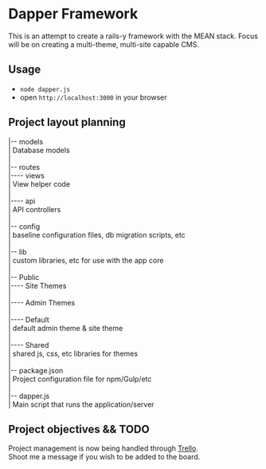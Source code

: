 # Dapper Framework

This is an attempt to create a rails-y framework with the MEAN stack.
Focus will be on creating a multi-theme, multi-site capable CMS.

## Usage

- `node dapper.js`  
- open `http://localhost:3000` in your browser

## Project layout planning

|-- models  
|   Database models  
|  
|-- routes  
|---- views  
|     View helper code  
|  
|---- api  
|     API controllers  
|  
|-- config  
|   baseline configuration files, db migration scripts, etc  
|  
|-- lib  
|   custom libraries, etc for use with the app core  
|  
|-- Public  
|---- Site Themes  
|  
|---- Admin Themes  
|  
|---- Default  
|     default admin theme & site theme  
|  
|---- Shared  
|     shared js, css, etc libraries for themes  
|  
|-- package.json  
|   Project configuration file for npm/Gulp/etc  
|  
|-- dapper.js  
|   Main script that runs the application/server  

## Project objectives && TODO

Project management is now being handled through [Trello](https://trello.com/).  
Shoot me a message if you wish to be added to the board.
